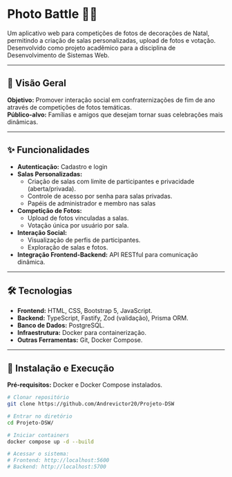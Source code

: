 # Photo Battle 🎄📸

Um aplicativo web para competições de fotos de decorações de Natal, permitindo a criação de salas personalizadas, upload de fotos e votação. Desenvolvido como projeto acadêmico para a disciplina de Desenvolvimento de Sistemas Web.

---

## 📌 Visão Geral
**Objetivo:** Promover interação social em confraternizações de fim de ano através de competições de fotos temáticas.  
**Público-alvo:** Famílias e amigos que desejam tornar suas celebrações mais dinâmicas.  

---

## ✨ Funcionalidades
- **Autenticação:** Cadastro e login
- **Salas Personalizadas:**
  - Criação de salas com limite de participantes e privacidade (aberta/privada).
  - Controle de acesso por senha para salas privadas.
  - Papéis de administrador e membro nas salas
- **Competição de Fotos:**
  - Upload de fotos vinculadas a salas.
  - Votação única por usuário por sala.
- **Interação Social:**
  - Visualização de perfis de participantes.
  - Exploração de salas e fotos.
- **Integração Frontend-Backend:** API RESTful para comunicação dinâmica.

---

## 🛠️ Tecnologias
- **Frontend:** HTML, CSS, Bootstrap 5, JavaScript.
- **Backend:** TypeScript, Fastify, Zod (validação), Prisma ORM.
- **Banco de Dados:** PostgreSQL.
- **Infraestrutura:** Docker para containerização.
- **Outras Ferramentas:** Git, Docker Compose.

---

## 🚀 Instalação e Execução
**Pré-requisitos:** Docker e Docker Compose instalados.

```bash
# Clonar repositório
git clone https://github.com/Andrevictor20/Projeto-DSW

# Entrar no diretório
cd Projeto-DSW/

# Iniciar containers
docker compose up -d --build

# Acessar o sistema:
# Frontend: http://localhost:5600
# Backend: http://localhost:5700
